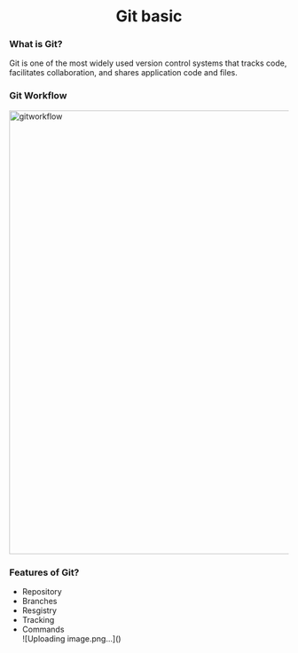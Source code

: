 <h1 align="center">Git basic</h1>

<h3 align="left">What is Git?</h3>
<p>Git is one of the most widely used version control systems that tracks code, facilitates collaboration, and shares application code and files. </p>

<h3>Git Workflow</h3>
<IMG alt=gitworkflow weigth="1000" height="800" SRC="https://miro.medium.com/v2/resize:fit:1400/1*WNYh7aKFU-X-w_ORor2j2w.gif" />
<h3 align="left">Features of Git?</h3>
<ul>
<li>Repository</li>
<li>Branches</li>
<li>Resgistry</li>
<li>Tracking</li>
<li>Commands</li>![Uploading image.png…]()

</ul>


